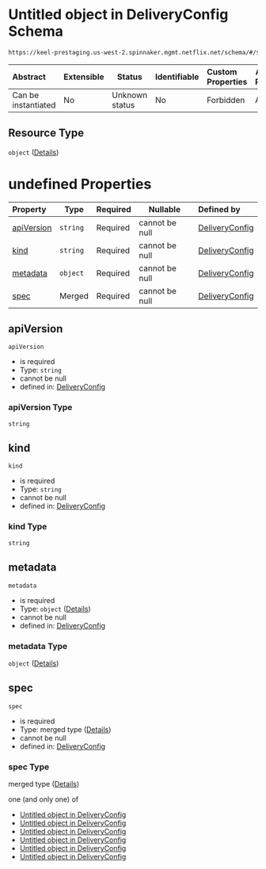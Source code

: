 # Untitled object in DeliveryConfig Schema

```txt
https://keel-prestaging.us-west-2.spinnaker.mgmt.netflix.net/schema/#/$defs/Resource
```




| Abstract            | Extensible | Status         | Identifiable | Custom Properties | Additional Properties | Access Restrictions | Defined In                                                    |
| :------------------ | ---------- | -------------- | ------------ | :---------------- | --------------------- | ------------------- | ------------------------------------------------------------- |
| Can be instantiated | No         | Unknown status | No           | Forbidden         | Allowed               | none                | [keel.schema.json\*](keel.schema.json "open original schema") |

## Resource Type

`object` ([Details](keel-defs-resource.md))

# undefined Properties

| Property                  | Type     | Required | Nullable       | Defined by                                                                                                                                                                      |
| :------------------------ | -------- | -------- | -------------- | :------------------------------------------------------------------------------------------------------------------------------------------------------------------------------ |
| [apiVersion](#apiVersion) | `string` | Required | cannot be null | [DeliveryConfig](keel-defs-resource-properties-apiversion.md "https&#x3A;//keel-prestaging.us-west-2.spinnaker.mgmt.netflix.net/schema/#/$defs/Resource/properties/apiVersion") |
| [kind](#kind)             | `string` | Required | cannot be null | [DeliveryConfig](keel-defs-resource-properties-kind.md "https&#x3A;//keel-prestaging.us-west-2.spinnaker.mgmt.netflix.net/schema/#/$defs/Resource/properties/kind")             |
| [metadata](#metadata)     | `object` | Required | cannot be null | [DeliveryConfig](keel-defs-resource-properties-metadata.md "https&#x3A;//keel-prestaging.us-west-2.spinnaker.mgmt.netflix.net/schema/#/$defs/Resource/properties/metadata")     |
| [spec](#spec)             | Merged   | Required | cannot be null | [DeliveryConfig](keel-defs-resourcespec.md "https&#x3A;//keel-prestaging.us-west-2.spinnaker.mgmt.netflix.net/schema/#/$defs/Resource/properties/spec")                         |

## apiVersion




`apiVersion`

-   is required
-   Type: `string`
-   cannot be null
-   defined in: [DeliveryConfig](keel-defs-resource-properties-apiversion.md "https&#x3A;//keel-prestaging.us-west-2.spinnaker.mgmt.netflix.net/schema/#/$defs/Resource/properties/apiVersion")

### apiVersion Type

`string`

## kind




`kind`

-   is required
-   Type: `string`
-   cannot be null
-   defined in: [DeliveryConfig](keel-defs-resource-properties-kind.md "https&#x3A;//keel-prestaging.us-west-2.spinnaker.mgmt.netflix.net/schema/#/$defs/Resource/properties/kind")

### kind Type

`string`

## metadata




`metadata`

-   is required
-   Type: `object` ([Details](keel-defs-resource-properties-metadata.md))
-   cannot be null
-   defined in: [DeliveryConfig](keel-defs-resource-properties-metadata.md "https&#x3A;//keel-prestaging.us-west-2.spinnaker.mgmt.netflix.net/schema/#/$defs/Resource/properties/metadata")

### metadata Type

`object` ([Details](keel-defs-resource-properties-metadata.md))

## spec




`spec`

-   is required
-   Type: merged type ([Details](keel-defs-resourcespec.md))
-   cannot be null
-   defined in: [DeliveryConfig](keel-defs-resourcespec.md "https&#x3A;//keel-prestaging.us-west-2.spinnaker.mgmt.netflix.net/schema/#/$defs/Resource/properties/spec")

### spec Type

merged type ([Details](keel-defs-resourcespec.md))

one (and only one) of

-   [Untitled object in DeliveryConfig](keel-defs-imagespec.md "check type definition")
-   [Untitled object in DeliveryConfig](keel-defs-clusterspec.md "check type definition")
-   [Untitled object in DeliveryConfig](keel-defs-securitygroupspec.md "check type definition")
-   [Untitled object in DeliveryConfig](keel-defs-classicloadbalancerspec.md "check type definition")
-   [Untitled object in DeliveryConfig](keel-defs-applicationloadbalancerspec.md "check type definition")
-   [Untitled object in DeliveryConfig](keel-defs-titusclusterspec.md "check type definition")
